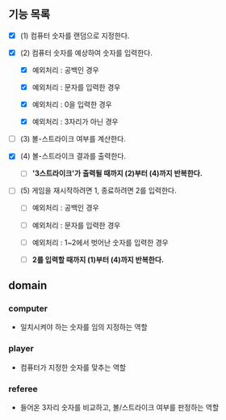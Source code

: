 ## 기능 목록

- [x] (1) 컴퓨터 숫자를 랜덤으로 지정한다.


- [x] (2) 컴퓨터 숫자를 예상하여 숫자를 입력한다.
  - [x] 예외처리 : 공백인 경우
  - [x] 예외처리 : 문자를 입력한 경우
  - [x] 예외처리 : 0을 입력한 경우
  - [x] 예외처리 : 3자리가 아닌 경우


- [ ] (3) 볼-스트라이크 여부를 계산한다.
- [x] (4) 볼-스트라이크 결과를 출력한다.
  - [ ] **'3스트라이크'가 출력될 때까지 (2)부터 (4)까지 반복한다.**


- [ ] (5) 게임을 재시작하려면 1, 종료하려면 2를 입력한다.
  - [ ] 예외처리 : 공백인 경우
  - [ ] 예외처리 : 문자를 입력한 경우
  - [ ] 예외처리 : 1~2에서 벗어난 숫자를 입력한 경우
  - [ ] **2를 입력할 때까지 (1)부터 (4)까지 반복한다.**


## domain

### computer
- 일치시켜야 하는 숫자를 임의 지정하는 역할

### player
- 컴퓨터가 지정한 숫자를 맞추는 역할

### referee
- 들어온 3자리 숫자를 비교하고, 볼/스트라이크 여부를 판정하는 역할
